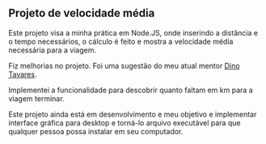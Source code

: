 ## Projeto de velocidade média

Este projeto visa a minha prática em Node.JS, onde inserindo a distância e o tempo necessários, o cálculo é feito e mostra a velocidade média necessária para a viagem.

Fiz melhorias no projeto. Foi uma sugestão do meu atual mentor [Dino Tavares](https://github.com/din00tavares-facily).

Implementei a funcionalidade para descobrir quanto faltam em km para a viagem terminar.

Este projeto ainda está em desenvolvimento e meu objetivo e implementar interface gráfica para desktop e torná-lo arquivo executável para que qualquer pessoa possa instalar em seu computador.